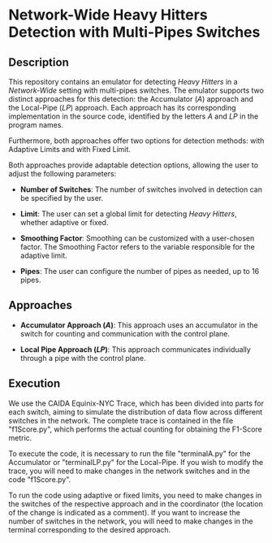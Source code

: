 # Network-Wide Heavy Hitters Detection with Multi-Pipes Switches

## Description

This repository contains an emulator for detecting *Heavy Hitters* in a *Network-Wide* setting with multi-pipes switches. The emulator supports two distinct approaches for this detection: the Accumulator (*A*) approach and the Local-Pipe (*LP*) approach. Each approach has its corresponding implementation in the source code, identified by the letters *A* and *LP* in the program names.

Furthermore, both approaches offer two options for detection methods: with Adaptive Limits and with Fixed Limit.

Both approaches provide adaptable detection options, allowing the user to adjust the following parameters:

- **Number of Switches**: The number of switches involved in detection can be specified by the user.

- **Limit**: The user can set a global limit for detecting *Heavy Hitters*, whether adaptive or fixed.

- **Smoothing Factor**: Smoothing can be customized with a user-chosen factor. The Smoothing Factor refers to the variable responsible for the adaptive limit.

- **Pipes**: The user can configure the number of pipes as needed, up to 16 pipes.

## Approaches

- **Accumulator Approach (*A*)**: This approach uses an accumulator in the switch for counting and communication with the control plane.

- **Local Pipe Approach (*LP*)**: This approach communicates individually through a pipe with the control plane.

## Execution

We use the CAIDA Equinix-NYC Trace, which has been divided into parts for each switch, aiming to simulate the distribution of data flow across different switches in the network. The complete trace is contained in the file "f1Score.py", which performs the actual counting for obtaining the F1-Score metric.

To execute the code, it is necessary to run the file "terminalA.py" for the Accumulator or "terminalLP.py" for the Local-Pipe. If you wish to modify the trace, you will need to make changes in the network switches and in the code "f1Score.py".

To run the code using adaptive or fixed limits, you need to make changes in the switches of the respective approach and in the coordinator (the location of the change is indicated as a comment). If you want to increase the number of switches in the network, you will need to make changes in the terminal corresponding to the desired approach.






